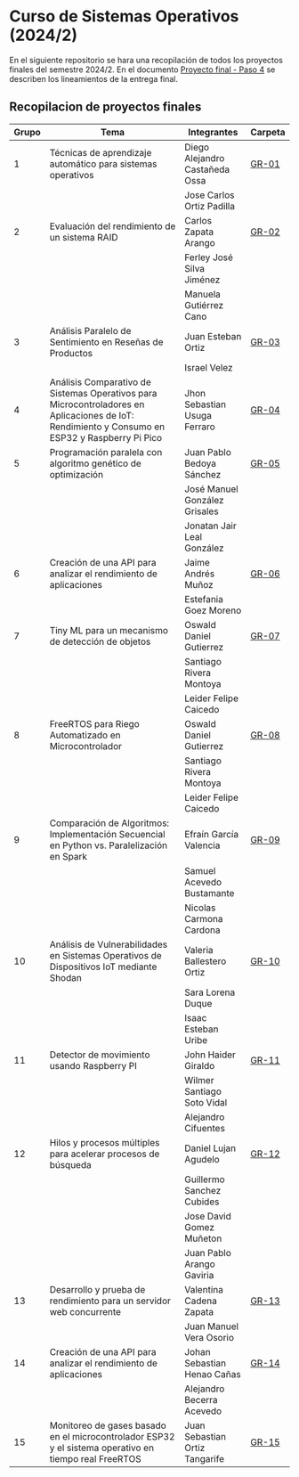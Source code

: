 # Curso de Sistemas Operativos (2024/2)

En el siguiente repositorio se hara una recopilación de todos los proyectos finales del semestre 2024/2. En el documento [Proyecto final - Paso 4](Proyecto%20final%20-%20OS%20-%20Step%204.pdf) se describen los lineamientos de la entrega final.

## Recopilacion de proyectos finales

|Grupo|Tema|Integrantes|Carpeta|
|---|---|---|---|
|1|Técnicas de aprendizaje automático para sistemas operativos|Diego Alejandro Castañeda Ossa|[GR-01](GR-01/)|
|||Jose Carlos Ortiz Padilla||
|2|Evaluación del rendimiento de un sistema RAID|Carlos Zapata Arango|[GR-02](GR-02/)|
|||Ferley José Silva Jiménez||
|||Manuela Gutiérrez Cano||
|3|Análisis Paralelo de Sentimiento en Reseñas de Productos|Juan Esteban Ortiz|[GR-03](GR-03/)|
|||Israel Velez||
|4|Análisis Comparativo de Sistemas Operativos para Microcontroladores en Aplicaciones de IoT: Rendimiento y Consumo en ESP32 y Raspberry Pi Pico|Jhon Sebastian Usuga Ferraro|[GR-04](GR-04/)|
|5|Programación paralela con algoritmo genético de optimización|Juan Pablo Bedoya Sánchez|[GR-05](GR-05/)|
|||José Manuel González Grisales||
|||Jonatan Jair Leal González||
|6|Creación de una API para analizar el rendimiento de aplicaciones|Jaime Andrés Muñoz|[GR-06](GR-06/)|
|||Estefania Goez Moreno||
|7|Tiny ML para un mecanismo de detección de objetos|Oswald Daniel Gutierrez|[GR-07](GR-07/)|
|||Santiago Rivera Montoya||
|||Leider Felipe Caicedo||
|8|FreeRTOS para Riego Automatizado en Microcontrolador|Oswald Daniel Gutierrez|[GR-08](GR-08/)|
|||Santiago Rivera Montoya||
|||Leider Felipe Caicedo||
|9|Comparación de Algoritmos: Implementación Secuencial en Python vs. Paralelización en Spark|Efraín García Valencia|[GR-09](GR-09/)|
|||Samuel Acevedo Bustamante||
|||Nicolas Carmona Cardona||
|10|Análisis de Vulnerabilidades en Sistemas Operativos de Dispositivos IoT mediante Shodan|Valeria Ballestero Ortiz|[GR-10](GR-10/)|
|||Sara Lorena Duque||
|||Isaac Esteban Uribe||
|11|Detector de movimiento usando Raspberry PI|John Haider Giraldo|[GR-11](GR-11/)|
|||Wilmer Santiago Soto Vidal|
|||Alejandro Cifuentes|
|12|Hilos y procesos múltiples para acelerar procesos de búsqueda|Daniel Lujan Agudelo|[GR-12](GR-12/)|
|||Guillermo Sanchez Cubides||
|||Jose David Gomez Muñeton||
|||Juan Pablo Arango Gaviria||
|13|Desarrollo y prueba de rendimiento para un servidor web concurrente|Valentina Cadena Zapata|[GR-13](GR-13/)|
|||Juan Manuel Vera Osorio||
|14|Creación de una API para analizar el rendimiento de aplicaciones|Johan Sebastian Henao Cañas|[GR-14](GR-14/)|
|||Alejandro Becerra Acevedo||
|15|Monitoreo de gases basado en el microcontrolador ESP32 y el sistema operativo en tiempo real FreeRTOS|Juan Sebastian Ortiz Tangarife|[GR-15](GR-15/)|

